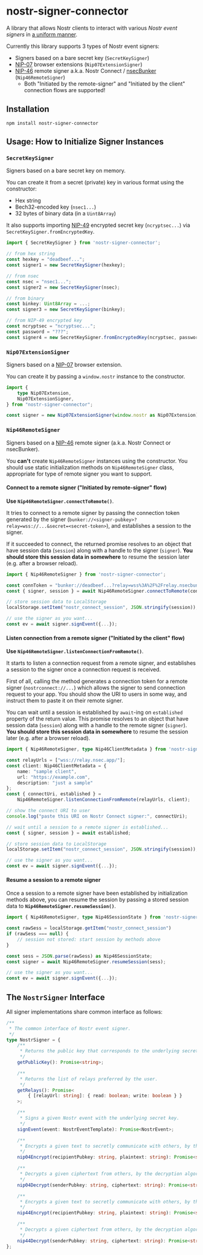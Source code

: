 # nostr-signer-connector

A library that allows Nostr clients to interact with various _Nostr event
signers_ in [a uniform manner](#the-nostrsigner-interface).

Currently this library supports 3 types of Nostr event signers:

- Signers based on a bare secret key (`SecretKeySigner`)
- [NIP-07](https://github.com/nostr-protocol/nips/blob/master/07.md) browser
  extensions (`Nip07ExtensionSigner`)
- [NIP-46](https://github.com/nostr-protocol/nips/blob/master/46.md) remote
  signer a.k.a. Nostr Connect / [nsecBunker](https://nsecbunker.com/)
  (`Nip46RemoteSigner`)
  - Both "Initiated by the remote-signer" and "Initiated by the client"
    connection flows are supported!

## Installation

```
npm install nostr-signer-connector
```

## Usage: How to Initialize Signer Instances

### `SecretKeySigner`

Signers based on a bare secret key on memory.

You can create it from a secret (private) key in various format using the
constructor:

- Hex string
- Bech32-encoded key (`nsec1...`)
- 32 bytes of binary data (in a `Uint8Array`)

It also supports importing
[NIP-49](https://github.com/nostr-protocol/nips/blob/master/49.md) encrypted
secret key (`ncryptsec...`) via `SecretKeySigner.fromEncryptedKey`.

```ts
import { SecretKeySigner } from 'nostr-signer-connector';

// from hex string
const hexkey = "deadbeef...";
const signer1 = new SecretKeySigner(hexkey);

// from nsec
const nsec = "nsec1...";
const signer2 = new SecretKeySigner(nsec);

// from binary
const binkey: Uint8Array = ...;
const signer3 = new SecretKeySigner(binkey);

// from NIP-49 encrypted key
const ncryptsec = "ncryptsec...";
const password = "???";
const signer4 = new SecretKeySigner.fromEncryptedKey(ncryptsec, password);
```

### `Nip07ExtensionSigner`

Signers based on a
[NIP-07](https://github.com/nostr-protocol/nips/blob/master/07.md) browser
extension.

You can create it by passing a `window.nostr` instance to the constructor.

```ts
import {
    type Nip07Extension,
    Nip07ExtensionSigner,
} from "nostr-signer-connector";

const signer = new Nip07ExtensionSigner(window.nostr as Nip07Extension);
```

### `Nip46RemoteSigner`

Signers based on a
[NIP-46](https://github.com/nostr-protocol/nips/blob/master/46.md) remote signer
(a.k.a. Nostr Connect or nsecBunker).

You **can't** create `Nip46RemoteSigner` instances using the constructor. You
should use static initialization methods on `Nip46RemoteSigner` class,
appropriate for type of remote signer you want to support.

#### Connect to a remote signer ("Initiated by remote-signer" flow)

**Use `Nip46RemoteSigner.connectToRemote()`**.

It tries to connect to a remote signer by passing the connection token generated
by the signer
(`bunker://<signer-pubkey>?relay=wss://...&secret=<secret-token>`), and
establishes a session to the signer.

If it succeeded to connect, the returned promise resolves to an object that have
session data (`session`) along with a handle to the signer (`signer`). **You
should store this session data in somewhere** to resume the session later (e.g.
after a browser reload).

```ts
import { Nip46RemoteSigner } from 'nostr-signer-connector';

const connToken = "bunker://deadbeef...?relay=wss%3A%2F%2Frelay.nsecbunker.com&secret=..."
const { signer, session } = await Nip46RemoteSigner.connectToRemote(connToken);

// store session data to LocalStorage
localStorage.setItem("nostr_connect_session", JSON.stringify(session));

// use the signer as you want...
const ev = await signer.signEvent({...});
```

#### Listen connection from a remote signer ("Initiated by the client" flow)

**Use `Nip46RemoteSigner.listenConnectionFromRemote()`**.

It starts to listen a connection request from a remote signer, and establishes a
session to the signer once a connection request is received.

First of all, calling the method generates a connection token for a remote
signer (`nostrconnect://...`) which allows the signer to send connection request
to your app. You should show the URI to users in some way, and instruct them to
paste it on their remote signer.

You can wait until a session is established by `await`-ing on `established`
property of the return value. This promise resolves to an object that have
session data (`session`) along with a handle to the remote signer (`signer`).
**You should store this session data in somewhere** to resume the session later
(e.g. after a browser reload).

```ts
import { Nip46RemoteSigner, type Nip46ClientMetadata } from 'nostr-signer-connector';

const relayUrls = ["wss://relay.nsec.app/"];
const client: Nip46ClientMetadata = {
    name: "sample client",
    url: "https://example.com",
    description: "just a sample"
};
const { connectUri, established } = 
    Nip46RemoteSigner.listenConnectionFromRemote(relayUrls, client);

// show the connect URI to user
console.log("paste this URI on Nostr Connect signer:", connectUri);

// wait until a session to a remote signer is established...
const { signer, session } = await established;

// store session data to LocalStorage
localStorage.setItem("nostr_connect_session", JSON.stringify(session));

// use the signer as you want...
const ev = await signer.signEvent({...});
```

#### Resume a session to a remote signer

Once a session to a remote signer have been established by initialization
methods above, you can resume the session by passing a stored session data to
**`Nip46RemoteSigner.resumeSession()`**.

```ts
import { Nip46RemoteSigner, type Nip46SessionState } from 'nostr-signer-connector';

const rawSess = localStorage.getItem("nostr_connect_session")
if (rawSess === null) {
    // session not stored: start session by methods above
}

const sess = JSON.parse(rawSess) as Nip46SessionState;
const signer = await Nip46RemoteSigner.resumeSession(sess);

// use the signer as you want...
const ev = await signer.signEvent({...});
```

## The `NostrSigner` Interface

All signer implementations share common interface as follows:

```ts
/**
 * The common interface of Nostr event signer.
 */
type NostrSigner = {
    /**
     * Returns the public key that corresponds to the underlying secret key, in hex string format.
     */
    getPublicKey(): Promise<string>;

    /**
     * Returns the list of relays preferred by the user.
     */
    getRelays(): Promise<
        { [relayUrl: string]: { read: boolean; write: boolean } }
    >;

    /**
     * Signs a given Nostr event with the underlying secret key.
     */
    signEvent(event: NostrEventTemplate): Promise<NostrEvent>;

    /**
     * Encrypts a given text to secretly communicate with others, by the encryption algorithm defined in NIP-04.
     */
    nip04Encrypt(recipientPubkey: string, plaintext: string): Promise<string>;

    /**
     * Decrypts a given ciphertext from others, by the decryption algorithm defined in NIP-04.
     */
    nip04Decrypt(senderPubkey: string, ciphertext: string): Promise<string>;

    /**
     * Encrypts a given text to secretly communicate with others, by the encryption algorithm defined in NIP-44.
     */
    nip44Encrypt(recipientPubkey: string, plaintext: string): Promise<string>;

    /**
     * Decrypts a given ciphertext from others, by the decryption algorithm defined in NIP-44.
     */
    nip44Decrypt(senderPubkey: string, ciphertext: string): Promise<string>;
};
```
